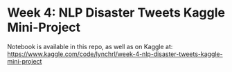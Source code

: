 # Week 4: NLP Disaster Tweets Kaggle Mini-Project

Notebook is available in this repo, as well as on Kaggle at: https://www.kaggle.com/code/lynchrl/week-4-nlp-disaster-tweets-kaggle-mini-project

